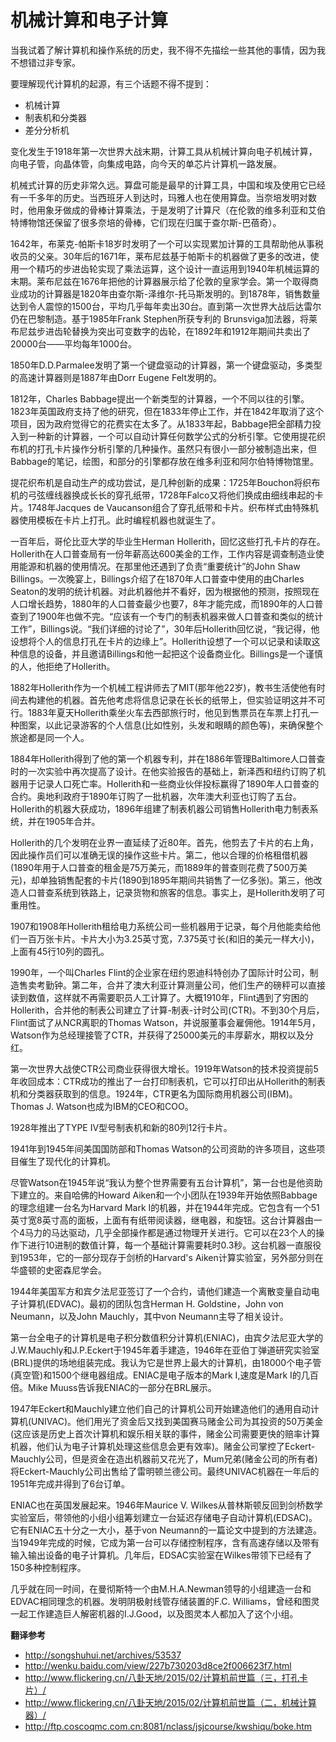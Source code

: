 # 机械计算和电子计算

当我试着了解计算机和操作系统的历史，我不得不先描绘一些其他的事情，因为我不想错过非专家。

要理解现代计算机的起源，有三个话题不得不提到：

* 机械计算
* 制表机和分类器
* 差分分析机

变化发生于1918年第一次世界大战末期，计算工具从机械计算向电子机械计算，向电子管，向晶体管，向集成电路，向今天的单芯片计算机一路发展。

机械式计算的历史非常久远。算盘可能是最早的计算工具，中国和埃及使用它已经有一千多年的历史。当西班牙人到达时，玛雅人也在使用算盘。当奈培发明对数时，他用象牙做成的骨棒计算乘法，于是发明了计算尺（在伦敦的维多利亚和艾伯特博物馆还保留了很多奈培的骨棒，它们现在归属于查尔斯-巴蓓奇）。

1642年，布莱克-帕斯卡18岁时发明了一个可以实现累加计算的工具帮助他从事税收员的父亲。30年后的1671年，莱布尼兹基于帕斯卡的机器做了更多的改进，使用一个精巧的步进齿轮实现了乘法运算，这个设计一直运用到1940年机械运算的末期。莱布尼兹在1676年把他的计算器展示给了伦敦的皇家学会。第一个取得商业成功的计算器是1820年由查尔斯-泽维尔-托马斯发明的。到1878年，销售数量达到令人震惊的1500台，平均几乎每年卖出30台。直到第一次世界大战后达雷尔仍在巴黎制造。基于1985年Frank Stephen所获专利的 Brunsviga加法器，将莱布尼兹步进齿轮替换为突出可变数字的齿轮，在1892年和1912年期间共卖出了20000台——平均每年1000台。

1850年D.D.Parmalee发明了第一个键盘驱动的计算器，第一个键盘驱动，多类型的高速计算器则是1887年由Dorr Eugene Felt发明的。

1812年，Charles Babbage提出一个新类型的计算器，一个不同以往的引擎。1823年英国政府支持了他的研究，但在1833年停止工作，并在1842年取消了这个项目，因为政府觉得它的花费实在太多了。从1833年起，Babbage把全部精力投入到一种新的计算器，一个可以自动计算任何数学公式的分析引擎。它使用提花织布机的打孔卡片操作分析引擎的几种操作。虽然只有很小一部分被制造出来，但Babbage的笔记，绘图，和部分的引擎都存放在维多利亚和阿尔伯特博物馆里。

提花织布机是自动生产的成功尝试，是几种创新的成果：1725年Bouchon将织布机的弓弦缠线器换成长长的穿孔纸带，1728年Falco又将他们换成由细线串起的卡片。1748年Jacques de Vaucanson组合了穿孔纸带和卡片。织布样式由特殊机器使用模板在卡片上打孔。此时编程机器也就诞生了。

一百年后，哥伦比亚大学的毕业生Herman Hollerith，回忆这些打孔卡片的存在。Hollerith在人口普查局有一份年薪高达600美金的工作，工作内容是调查制造业使用能源和机器的使用情况。在那里他还遇到了负责“重要统计”的John Shaw Billings。一次晚宴上，Billings介绍了在1870年人口普查中使用的由Charles Seaton的发明的统计机器。对此机器他并不看好，因为根据他的预测，按照现在人口增长趋势，1880年的人口普查最少也要7，8年才能完成，而1890年的人口普查到了1900年也做不完。“应该有一个专门的制表机器来做人口普查和类似的统计工作”，Billings说。“我们详细的讨论了”，30年后Hollerith回忆说，“我记得，他设想将个人的信息打孔在卡片的边缘上”。Hollerith设想了一个可以记录和读取这种信息的设备，并且邀请Billings和他一起把这个设备商业化。Billings是一个谨慎的人，他拒绝了Hollerith。

1882年Hollerith作为一个机械工程讲师去了MIT(那年他22岁)，教书生活使他有时间去构建他的机器。首先他考虑将信息记录在长长的纸带上，但实验证明这并不可行。1883年夏天Hollerith乘坐火车去西部旅行时，他见到售票员在车票上打孔一种图案，以此记录游客的个人信息(比如性别，头发和眼睛的颜色等)，来确保整个旅途都是同一个人。

1884年Hollerith得到了他的第一个机器专利，并在1886年管理Baltimore人口普查时的一次实验中再次提高了设计。在他实验报告的基础上，新泽西和纽约订购了机器用于记录人口死亡率。Hollerith和一些商业伙伴投标赢得了1890年人口普查的合约。奥地利政府于1890年订购了一批机器，次年澳大利亚也订购了五台。Hollerith的机器大获成功，1896年组建了制表机器公司销售Hollerith电力制表系统，并在1905年合并。

Hollerith的几个发明在业界一直延续了近80年。首先，他剪去了卡片的右上角，因此操作员们可以准确无误的操作这些卡片。第二，他以合理的价格租借机器(1890年用于人口普查的租金是75万美元，而1889年的普查则花费了500万美元)，却单独销售配套的卡片(1890到1895年期间共销售了一亿多张)。第三，他改造人口普查系统到铁路上，记录货物和旅客的信息。事实上，是Hollerith发明了可重用性。

1907和1908年Hollerith租给电力系统公司一些机器用于记录，每个月他能卖给他们一百万张卡片。卡片大小为3.25英寸宽，7.375英寸长(和旧的美元一样大小)，上面有45行10列的圆孔。

1990年，一个叫Charles Flint的企业家在纽约恩迪科特创办了国际计时公司，制造售卖考勤钟。第二年，合并了澳大利亚计算测量公司，他们生产的磅秤可以直接读到数值，这样就不再需要职员人工计算了。大概1910年，Flint遇到了穷困的Hollerith，合并他的制表公司建立了计算-制表-计时公司(CTR)。不到30个月后，Flint面试了从NCR离职的Thomas Watson，并说服董事会雇佣他。1914年5月，Watson作为总经理接管了CTR，并获得了25000美元的丰厚薪水，期权以及分红。

第一次世界大战使CTR公司商业获得很大增长。1919年Watson的技术投资提前5年收回成本：CTR成功的推出了一台打印制表机，它可以打印出从Hollerith的制表机和分类器获取到的信息。1924年，CTR更名为国际商用机器公司(IBM)。Thomas J. Watson也成为IBM的CEO和COO。

1928年推出了TYPE IV型号制表机和新的80列12行卡片。

1941年到1945年间美国国防部和Thomas Watson的公司资助的许多项目，这些项目催生了现代化的计算机。

尽管Watson在1945年说“我认为整个世界需要有五台计算机”，第一台也是他资助下建立的。来自哈佛的Howard Aiken和一个小团队在1939年开始依照Babbage的理念组建一台名为Harvard Mark I的机器，并在1944年完成。它包含有一个51英寸宽8英寸高的面板，上面有有纸带阅读器，继电器，和旋钮。这台计算器由一个4马力的马达驱动，几乎全部操作都是通过物理开关进行。它可以在23个人的操作下进行10进制的数值计算，每一个基础计算需要耗时0.3秒。这台机器一直服役到1953年，它的一部分现存于剑桥的Harvard's Aiken计算实验室，另外部分则在华盛顿的史密森尼学会。

1944年美国军方和宾夕法尼亚签订了一个合约，请他们建造一个离散变量自动电子计算机(EDVAC)。最初的团队包含Herman H. Goldstine，John von Neumann，以及John Mauchly，其中von Neumann主导了相关设计。

第一台全电子的计算机是电子积分数值积分计算机(ENIAC)，由宾夕法尼亚大学的J.W.Mauchly和J.P.Eckert于1945年着手建造，1946年在亚伯丁弹道研究实验室(BRL)提供的场地组装完成。我认为它是世界上最大的计算机，由18000个电子管(真空管)和1500个继电器组成。ENIAC是电子版本的Mark I,速度是Mark I的几百倍。Mike Muuss告诉我ENIAC的一部分在BRL展示。

1947年Eckert和Mauchly建立他们自己的计算机公司开始建造他们的通用自动计算机(UNIVAC)。他们用光了资金后又找到美国赛马赌金公司为其投资的50万美金(这应该是历史上首次计算机和娱乐相关联的事件，赌金公司需要更快的赔率计算机器，他们认为电子计算机处理这些信息会更有效率)。赌金公司掌控了Eckert-Mauchly公司，但是资金在造出机器前又花光了，Mum兄弟(赌金公司的所有者)将Eckert-Mauchly公司出售给了雷明顿兰德公司。最终UNIVAC机器在一年后的1951年完成并得到了6台订单。

ENIAC也在英国发展起来。1946年Maurice V. Wilkes从普林斯顿反回到剑桥数学实验室后，带领他的小组小组筹划建立一台延迟存储电子自动计算机(EDSAC)。它有ENIAC五十分之一大小，基于von Neumann的一篇论文中提到的方法建造。当1949年完成的时候，它成为第一台可以存储控制程序，含有高速存储以及带有输入输出设备的电子计算机。几年后，EDSAC实验室在Wilkes带领下已经有了150多种控制程序。

几乎就在同一时间，在曼彻斯特一个由M.H.A.Newman领导的小组建造一台和EDVAC相同理念的机器。发明阴极射线管存储装置的F.C. Williams，曾经和图灵一起工作建造巨人解密机器的I.J.Good，以及图灵本人都加入了这个小组。


**翻译参考**
* http://songshuhui.net/archives/53537
* http://wenku.baidu.com/view/227b730203d8ce2f006623f7.html
* http://www.flickering.cn/八卦天地/2015/02/计算机前世篇（三，打孔卡片）/
* http://www.flickering.cn/八卦天地/2015/02/计算机前世篇（二，机械计算器）/
* http://ftp.coscoqmc.com.cn:8081/nclass/jsjcourse/kwshiqu/boke.htm
